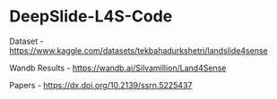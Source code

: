 # DeepSlide-L4S-Code

Dataset - https://www.kaggle.com/datasets/tekbahadurkshetri/landslide4sense

Wandb Results - https://wandb.ai/Silvamillion/Land4Sense

Papers - https://dx.doi.org/10.2139/ssrn.5225437
